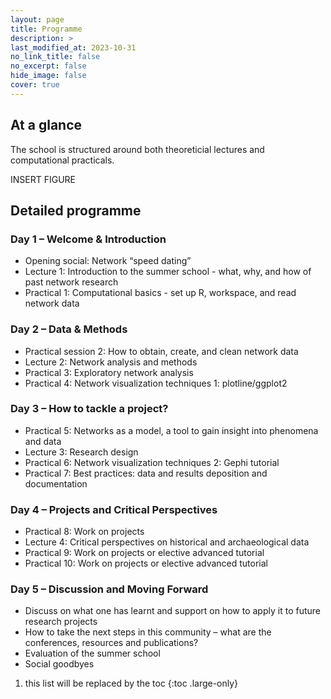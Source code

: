 ```yaml
---
layout: page
title: Programme
description: >
last_modified_at: 2023-10-31
no_link_title: false 
no_excerpt: false 
hide_image: false
cover: true
---
```


##  At a glance

The school is structured around both theoreticial lectures and computational practicals. 

INSERT FIGURE

##  Detailed programme

### Day 1 – Welcome & Introduction 

* Opening social: Network “speed dating”
* Lecture 1: Introduction to the summer school - what, why, and how of past network research
* Practical 1: Computational basics - set up R, workspace, and read network data

### Day 2 – Data & Methods

*	Practical session 2: How to obtain, create, and clean network data 
*	Lecture 2: Network analysis and methods
*	Practical 3: Exploratory network analysis 
*	Practical 4: Network visualization techniques 1: plotline/ggplot2 

### Day 3 – How to tackle a project?

*	Practical 5: Networks as a model, a tool to gain insight into phenomena and data
*	Lecture 3: Research design <!-- Group of lectures share their experiences followed by a Q & A -->
*	Practical 6: Network visualization techniques 2: Gephi tutorial 
*	Practical 7: Best practices: data and results deposition and documentation <!-- Introduction to individual / group projects -->

### Day 4 – Projects and Critical Perspectives 

*	Practical 8: Work on projects
*	Lecture 4: Critical perspectives on historical and archaeological data <!-- Reflections on previous days content--> 
*	Practical 9: Work on projects or elective advanced tutorial
*	Practical 10: Work on projects or elective advanced tutorial 

### Day 5 – Discussion and Moving Forward

*	Discuss on what one has learnt and support on how to apply it to future research projects
*	How to take the next steps in this community – what are the conferences, resources and publications? 
*	Evaluation of the summer school
*	Social goodbyes 

1. this list will be replaced by the toc
{:toc .large-only}
